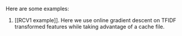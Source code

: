 Here are some examples:

<ol>
<li>[[RCV1 example]].  Here we use online gradient descent on TFIDF transformed features while taking advantage of a cache file.</li>
</ol>
